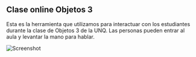 ## Clase online Objetos 3

Esta es la herramienta que utilizamos para interactuar con los estudiantes durante la clase de Objetos 3 de la UNQ. Las personas pueden entrar al aula y levantar la mano para hablar.

![Screenshot](https://i.ibb.co/LnY0Qjx/Screenshot-2020-04-04-00-30-22.png)
